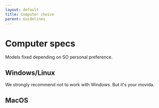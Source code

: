 ```yaml
---
layout: default
title: Computer choice
parent: Guidelines
---
```


# Computer specs

Models fixed depending on SO personal preference.

## Windows/Linux

We strongly recommend not to work with Windows. But it's your movida.

## MacOS